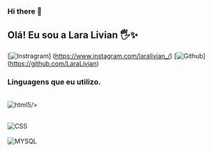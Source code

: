 ### Hi there 👋

## Olá! Eu sou a Lara Livian 🖐️✨
[![Instragram](https://img.shields.io/badge/Instagram-E4405F?style=for-the-badge&logo=instagram&logoColor=white
)] (https://www.instagram.com/laralivian_/)
[![Github](https://img.shields.io/badge/GitHub-100000?style=for-the-badge&logo=github&logoColor=white
)] (https://github.com/LaraLivian)

### Linguagens que eu utilizo.
<div style= "display: inline block"> <br/>
<img aling = "center" alt="html5" src ="https://img.shields.io/badge/HTML5-E34F26?style=for-the-badge&logo=html5&logoColor=white"

 />
</div>

<div style= "display: inline block"> <br/>
<img aling = "center" alt="CSS" src ="https://img.shields.io/badge/CSS-239120?&style=for-the-badge&logo=css3&logoColor=white
" />
</div>

<div style= "display: inline block"> <br/>
<img aling = "center" alt="MYSQL" src ="https://img.shields.io/badge/MySQL-005C84?style=for-the-badge&logo=mysql&logoColor=white
" />
</div>
